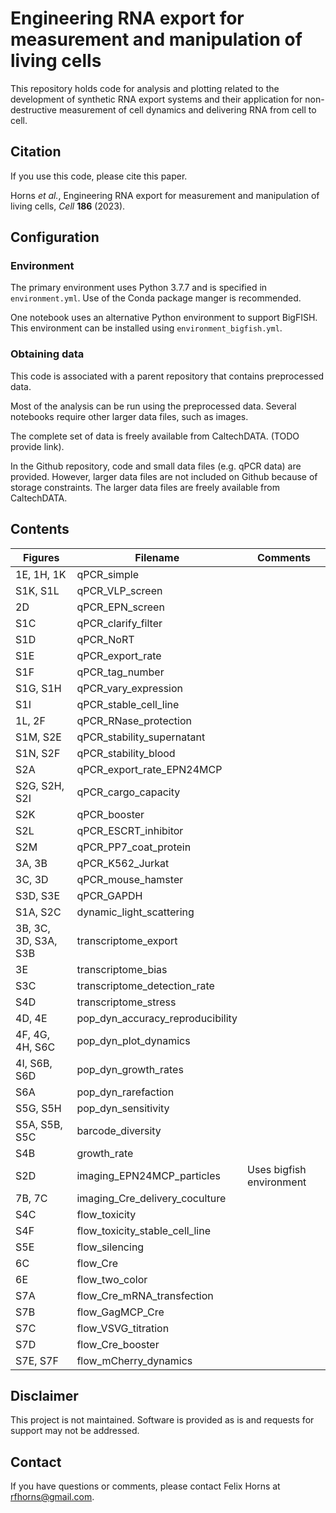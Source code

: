 # Engineering RNA export for measurement and manipulation of living cells

This repository holds code for analysis and plotting related to the development of synthetic RNA export systems and their application for non-destructive measurement of cell dynamics and delivering RNA from cell to cell.

## Citation

If you use this code, please cite this paper.

Horns *et al.*, Engineering RNA export for measurement and manipulation of living cells, *Cell* **186** (2023).

## Configuration

### Environment

The primary environment uses Python 3.7.7 and is specified in `environment.yml`. Use of the Conda package manger is recommended.

One notebook uses an alternative Python environment to support BigFISH. This environment can be installed using `environment_bigfish.yml`.

### Obtaining data

This code is associated with a parent repository that contains preprocessed data.

Most of the analysis can be run using the preprocessed data. Several notebooks require other larger data files, such as images.

The complete set of data is freely available from CaltechDATA. (TODO provide link).

In the Github repository, code and small data files (e.g. qPCR data) are provided. However, larger data files are not included on Github because of storage constraints. The larger data files are freely available from CaltechDATA.

## Contents

| **Figures**          | **Filename**                     | **Comments**             |
| -------------------- | -------------------------------- | ------------------------ |
| 1E, 1H, 1K           | qPCR_simple                      |                          |
| S1K, S1L             | qPCR_VLP_screen                  |                          |
| 2D                   | qPCR_EPN_screen                  |                          |
| S1C                  | qPCR_clarify_filter              |                          |
| S1D                  | qPCR_NoRT                        |                          |
| S1E                  | qPCR_export_rate                 |                          |
| S1F                  | qPCR_tag_number                  |                          |
| S1G, S1H             | qPCR_vary_expression             |                          |
| S1I                  | qPCR_stable_cell_line            |                          |
| 1L, 2F               | qPCR_RNase_protection            |                          |
| S1M, S2E             | qPCR_stability_supernatant       |                          |
| S1N, S2F             | qPCR_stability_blood             |                          |
| S2A                  | qPCR_export_rate_EPN24MCP        |                          |
| S2G, S2H, S2I        | qPCR_cargo_capacity              |                          |
| S2K                  | qPCR_booster                     |                          |
| S2L                  | qPCR_ESCRT_inhibitor             |                          |
| S2M                  | qPCR_PP7_coat_protein            |                          |
| 3A, 3B               | qPCR_K562_Jurkat                 |                          |
| 3C, 3D               | qPCR_mouse_hamster               |                          |
| S3D, S3E             | qPCR_GAPDH                       |                          |
| S1A, S2C             | dynamic_light_scattering         |                          |
| 3B, 3C, 3D, S3A, S3B | transcriptome_export             |                          |
| 3E                   | transcriptome_bias               |                          |
| S3C                  | transcriptome_detection_rate     |                          |
| S4D                  | transcriptome_stress             |                          |
| 4D, 4E               | pop_dyn_accuracy_reproducibility |                          |
| 4F, 4G, 4H, S6C      | pop_dyn_plot_dynamics            |                          |
| 4I, S6B, S6D         | pop_dyn_growth_rates             |                          |
| S6A                  | pop_dyn_rarefaction              |                          |
| S5G, S5H             | pop_dyn_sensitivity              |                          |
| S5A, S5B, S5C        | barcode_diversity                |                          |
| S4B                  | growth_rate                      |                          |
| S2D                  | imaging_EPN24MCP_particles       | Uses bigfish environment |
| 7B, 7C               | imaging_Cre_delivery_coculture   |                          |
| S4C                  | flow_toxicity                    |                          |
| S4F                  | flow_toxicity_stable_cell_line   |                          |
| S5E                  | flow_silencing                   |                          |
| 6C                   | flow_Cre                         |                          |
| 6E                   | flow_two_color                   |                          |
| S7A                  | flow_Cre_mRNA_transfection       |                          |
| S7B                  | flow_GagMCP_Cre                  |                          |
| S7C                  | flow_VSVG_titration              |                          |
| S7D                  | flow_Cre_booster                 |                          |
| S7E, S7F             | flow_mCherry_dynamics            |                          |

## Disclaimer

This project is not maintained. Software is provided as is and requests for support may not be addressed.

## Contact

If you have questions or comments, please contact Felix Horns at rfhorns@gmail.com.
